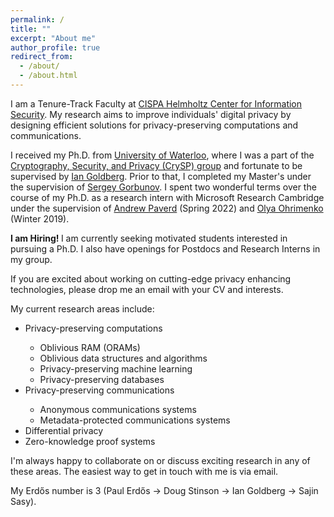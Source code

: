 ```yaml
---
permalink: /
title: ""
excerpt: "About me"
author_profile: true
redirect_from: 
  - /about/
  - /about.html
---
```


I am a Tenure-Track Faculty at [CISPA Helmholtz Center for Information Security](https://cispa.de/en).
My research aims to improve individuals' digital privacy by designing efficient solutions for privacy-preserving computations and communications.

I received my Ph.D. from [University of Waterloo](https://uwaterloo.ca), where I was a part of the [Cryptography, Security, and Privacy (CrySP) group](https://crysp.uwaterloo.ca/) and fortunate to be supervised by [Ian Goldberg](https://cs.uwaterloo.ca/~iang/).
Prior to that, I completed my Master's under the supervision of [Sergey Gorbunov](https://sergeyg.tech/).
I spent two wonderful terms over the course of my Ph.D. as a research intern with Microsoft Research Cambridge under the supervision of [Andrew Paverd](https://ajpaverd.org/) (Spring 2022) and [Olya Ohrimenko](https://oohrimenko.github.io/) (Winter 2019).

<b> I am Hiring! </b> I am currently seeking motivated students interested in pursuing a Ph.D. I also have openings for Postdocs and Research Interns in my group.

If you are excited about working on cutting-edge privacy enhancing technologies, please drop me an email with your CV and interests. 

My current research areas include:

<ul>
<li> Privacy-preserving computations </li>
    <ul>
    <li> Oblivious RAM (ORAMs) </li>
    <li> Oblivious data structures and algorithms</li>
    <li> Privacy-preserving machine learning</li>
    <li> Privacy-preserving databases </li>
    </ul>

<li> Privacy-preserving communications </li>
    <ul>
    <li> Anonymous communications systems </li>
    <li> Metadata-protected communications systems </li>
    </ul>

<li> Differential privacy </li>

<li> Zero-knowledge proof systems</li>

</ul>

I'm always happy to collaborate on or discuss exciting research in any of these areas. 
The easiest way to get in touch with me is via email.

My Erdős number is 3 (Paul Erdős -> Doug Stinson -> Ian Goldberg -> Sajin Sasy).


